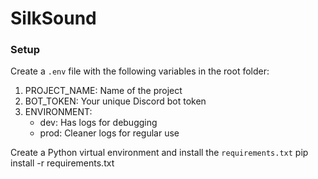 # SilkSound
### Setup
Create a `.env` file with the following variables in the root folder:
1. PROJECT_NAME: Name of the project
2. BOT_TOKEN: Your unique Discord bot token
3. ENVIRONMENT:
    - dev: Has logs for debugging
    - prod: Cleaner logs for regular use

Create a Python virtual environment and install the `requirements.txt`
pip install -r requirements.txt